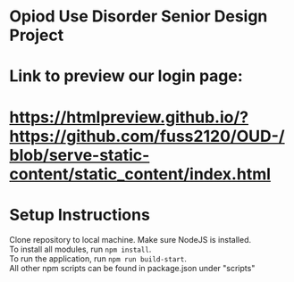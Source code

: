 # Opiod Use Disorder Senior Design Project

# Link to preview our login page:
# https://htmlpreview.github.io/?https://github.com/fuss2120/OUD-/blob/serve-static-content/static_content/index.html

# Setup Instructions
Clone repository to local machine. Make sure NodeJS is installed. <br/>
To install all modules, run `npm install`. <br/>
To run the application, run `npm run build-start`. <br/>
All other npm scripts can be found in package.json under "scripts" <br/>
